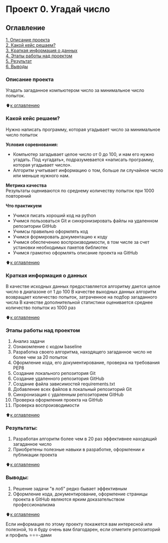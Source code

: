 # Проект 0. Угадай число

## Оглавление  
[1. Описание проекта](https://github.com/alexey300479/sf_datascience_2022/tree/master/guess-number-task/README.md#Описание-проекта)  
[2. Какой кейс решаем?](https://github.com/alexey300479/sf_datascience_2022/tree/master/guess-number-task/README.md#Какой-кейс-решаем)  
[3. Краткая информация о данных](https://github.com/alexey300479/sf_datascience_2022/tree/master/guess-number-task/README.md#Краткая-информация-о-данных)  
[4. Этапы работы над проектом](https://github.com/alexey300479/sf_datascience_2022/tree/master/guess-number-task/README.md#Этапы-работы-над-проектом)  
[5. Результат](https://github.com/alexey300479/sf_datascience_2022/tree/master/guess-number-task/README.md#Результат)    
[6. Выводы](https://github.com/alexey300479/sf_datascience_2022/tree/master/guess-number-task/README.md#Выводы) 

### Описание проекта    
Угадать загаданное компьютером число за минимальное число попыток.

:arrow_up:[к оглавлению](#Оглавление)


### Какой кейс решаем?    
Нужно написать программу, которая угадывает число за минимальное число попыток

**Условия соревнования:**  
- Компьютер загадывает целое число от 0 до 100, и нам его нужно угадать. Под «угадать», подразумевается «написать программу, которая угадывает число».
- Алгоритм учитывает информацию о том, больше ли случайное число или меньше нужного нам.

**Метрика качества**     
Результаты оцениваются по среднему количеству попыток при 1000 повторений

**Что практикуем**     
- Учимся писать хороший код на python
- Учимся пользоваться Git и синхронизировать файлы на удаленном репозитории GitHub
- Учимсы правильно оформлять код
- Учимся формировать документацию к коду
- Учимся обеспечению воспроизводимости, в том числе за счет установки необходимых пакетов библиотек
- Учимся грамотно оформлять описание проекта на GitHub

:arrow_up:[к оглавлению](https://github.com/alexey300479/sf_datascience_2022/tree/master/guess-number-task/README.md#Оглавление)

### Краткая информация о данных
В качестве исходных данных предоставляется алгоритму дается целое число в диапазоне от 1 до 100
В качестве выходных данных алгоритм возвращает количество попыток, затраченное на подбор загаданного числа
В качестве дополнительной статистики оценивается среднее количество попыток из 1000 раз
  
:arrow_up:[к оглавлению](https://github.com/alexey300479/sf_datascience_2022/tree/master/guess-number-task/README.md#Оглавление)


### Этапы работы над проектом  
1. Анализ задачи
2. Ознакомление с кодом baseline
3. Разработка своего алгоритма, находящего загаданное число не более чем за 20 попыток
4. Оформление кода, его документирование, проверка на требования PEP8
5. Создание локального репозитория Git
6. Создание удаленного репозитория GitHub
7. Создание файла зависимостей requirements.txt
8. Добавление всех файлов в локальный репозиторий Git
9. Синхронизация с удаленным репозиторием GitHub
10. Проверка оформления проекта на GitHub
11. Проверка воспроизводимости

:arrow_up:[к оглавлению](https://github.com/alexey300479/sf_datascience_2022/tree/master/guess-number-task/README.md#Оглавление)


### Результаты:  
1. Разработан алгоритм более чем в 20 раз эффективнее находящий загаданное число
2. Приобретены полезные навыки в разработке, оформлении и публикации проекта

:arrow_up:[к оглавлению](https://github.com/alexey300479/sf_datascience_2022/tree/master/guess-number-task/README.md#Оглавление)


### Выводы:  
1. Решение задачи "в лоб" редко бывает эффективным
2. Оформление кода, документирование, оформление страницы проекта в GitHub являются ярким доказательством профессионализма

:arrow_up:[к оглавлению](https://github.com/alexey300479/sf_datascience_2022/tree/master/guess-number-task/README.md#Оглавление)


Если информация по этому проекту покажется вам интересной или полезной, то я буду очень вам благодарен, если отметите репозиторий и профиль ⭐️⭐️⭐️-дами